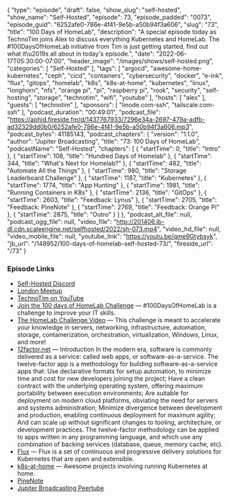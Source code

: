 {
  "type": "episode",
  "draft": false,
  "show_slug": "self-hosted",
  "show_name": "Self-Hosted",
  "episode": 73,
  "episode_padded": "0073",
  "episode_guid": "6252afe0-786e-4f41-9e5b-a50b94f3a606",
  "slug": "73",
  "title": "100 Days of HomeLab",
  "description": "A special episode today as TechnoTim joins Alex to discuss everything Kubernetes and HomeLab. The #100DaysOfHomeLab initiative from Tim is just getting started, find out what it\u2019s all about in today's episode.",
  "date": "2022-06-17T05:30:00-07:00",
  "header_image": "/images/shows/self-hosted.png",
  "categories": [
    "Self-Hosted"
  ],
  "tags": [
    "argocd",
    "awesome-home-kubernetes",
    "ceph",
    "cicd",
    "containers",
    "cybersecurity",
    "docker",
    "e-ink",
    "flux",
    "gitops",
    "homelab",
    "k8s",
    "k8s-at-home",
    "kubernetes",
    "linux",
    "longhorn",
    "nfs",
    "orange pi",
    "pi",
    "raspberry pi",
    "rook",
    "security",
    "self-hosting",
    "storage",
    "technotim",
    "wifi",
    "youtube"
  ],
  "hosts": [
    "alex"
  ],
  "guests": [
    "technotim"
  ],
  "sponsors": [
    "linode.com-ssh",
    "tailscale.com-ssh"
  ],
  "podcast_duration": "00:49:01",
  "podcast_file": "https://aphid.fireside.fm/d/1437767933/7296e34a-2697-479a-adfb-ad32329dd0b0/6252afe0-786e-4f41-9e5b-a50b94f3a606.mp3",
  "podcast_bytes": 41185143,
  "podcast_chapters": {
    "version": "1.1.0",
    "author": "Jupiter Broadcasting",
    "title": "73: 100 Days of HomeLab",
    "podcastName": "Self-Hosted",
    "chapters": [
      {
        "startTime": 0,
        "title": "Intro"
      },
      {
        "startTime": 108,
        "title": "Hundred Days of Homelab"
      },
      {
        "startTime": 344,
        "title": "What's Next for Homelab?"
      },
      {
        "startTime": 482,
        "title": "Automate All the Things"
      },
      {
        "startTime": 980,
        "title": "Storage Leaderboard Challenge"
      },
      {
        "startTime": 1187,
        "title": "Kubernetes"
      },
      {
        "startTime": 1774,
        "title": "App Hunting"
      },
      {
        "startTime": 1981,
        "title": "Running Containers in K8s"
      },
      {
        "startTime": 2136,
        "title": "GitOps"
      },
      {
        "startTime": 2603,
        "title": "Feedback: Lynus"
      },
      {
        "startTime": 2705,
        "title": "Feedback: PineNote"
      },
      {
        "startTime": 2769,
        "title": "Feedback: Orange Pi"
      },
      {
        "startTime": 2875,
        "title": "Outro"
      }
    ]
  },
  "podcast_alt_file": null,
  "podcast_ogg_file": null,
  "video_file": "http://201406.jb-dl.cdn.scaleengine.net/selfhosted/2022/sh-073.mp4",
  "video_hd_file": null,
  "video_mobile_file": null,
  "youtube_link": "https://youtu.be/qme9Gtybsyk",
  "jb_url": "/148952/100-days-of-homelab-self-hosted-73/",
  "fireside_url": "/73"
}


### Episode Links

  * [Self-Hosted Discord](https://selfhosted.show/discord "Self-Hosted Discord")
  * [London Meetup ](https://www.meetup.com/jupiterbroadcasting/events/286056077/ "London Meetup ")
  * [TechnoTim on YouTube](https://www.youtube.com/c/TechnoTimLive "TechnoTim on YouTube")
  * [Join the 100 days of HomeLab Challenge](https://100daysofhomelab.com/ "Join the 100 days of HomeLab Challenge") — #100DaysOfHomeLab is a challenge to improve your IT skills.
  * [The HomeLab Challenge Video](https://www.youtube.com/watch?v=bwDVW_ifkBU "The HomeLab Challenge Video") — This challenge is meant to accelerate your knowledge in servers, networking, infrastructure, automation, storage, containerization, orchestration, virtualization, Windows, Linux, and more!
  * [12factor.net](https://12factor.net/ "12factor.net") — Introduction In the modern era, software is commonly delivered as a service: called web apps, or software-as-a-service. The twelve-factor app is a methodology for building software-as-a-service apps that: Use declarative formats for setup automation, to minimize time and cost for new developers joining the project; Have a clean contract with the underlying operating system, offering maximum portability between execution environments; Are suitable for deployment on modern cloud platforms, obviating the need for servers and systems administration; Minimize divergence between development and production, enabling continuous deployment for maximum agility; And can scale up without significant changes to tooling, architecture, or development practices. The twelve-factor methodology can be applied to apps written in any programming language, and which use any combination of backing services (database, queue, memory cache, etc).
  * [Flux](https://fluxcd.io/ "Flux") — Flux is a set of continuous and progressive delivery solutions for Kubernetes that are open and extensible.
  * [k8s-at-home](https://github.com/k8s-at-home/awesome-home-kubernetes "k8s-at-home") — Awesome projects involving running Kubernetes at home.
  * [PineNote](https://www.pine64.org/pinenote/ "PineNote")
  * [Jupiter Broadcasting Peertube](http://jupiter.tube/ "Jupiter Broadcasting Peertube")


